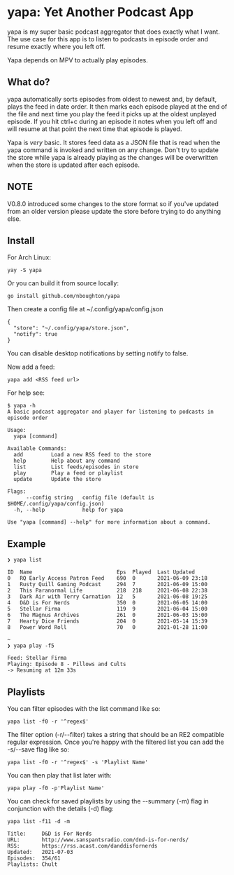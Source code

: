 # yapa: Yet Another Podcast App

yapa is my super basic podcast aggregator that does exactly what I want. The use case for this app is to listen to podcasts in episode order and resume exactly where you left off.

Yapa depends on MPV to actually play episodes.

## What do?

yapa automatically sorts episodes from oldest to newest and, by default, plays the feed in date order. It then marks each episode played at the end of the file and next time you play the feed it picks up at the oldest unplayed episode. If you hit ctrl+c during an episode it notes when you left off and will resume at that point the next time that episode is played.

Yapa is *very* basic. It stores feed data as a JSON file that is read when the yapa command is invoked and written on any change. Don't try to update the store while yapa is already playing as the changes will be overwritten when the store is updated after each episode.

## NOTE

V0.8.0 introduced some changes to the store format so if you've updated from an older version please update the store before trying to do anything else.

## Install

For Arch Linux:
```
yay -S yapa
```

Or you can build it from source locally:

```
go install github.com/nboughton/yapa
```

Then create a config file at ~/.config/yapa/config.json

```
{
  "store": "~/.config/yapa/store.json",
  "notify": true
}
```
You can disable desktop notifications by setting notify to false.

Now add a feed:

```
yapa add <RSS feed url>
```

For help see: 

```
$ yapa -h
A basic podcast aggregator and player for listening to podcasts in episode order

Usage:
  yapa [command]

Available Commands:
  add         Load a new RSS feed to the store
  help        Help about any command
  list        List feeds/episodes in store
  play        Play a feed or playlist
  update      Update the store

Flags:
      --config string   config file (default is $HOME/.config/yapa/config.json)
  -h, --help            help for yapa

Use "yapa [command] --help" for more information about a command.
```

## Example

```
❯ yapa list

ID  Name                           Eps  Played  Last Updated
0   RQ Early Access Patron Feed    690  0       2021-06-09 23:18
1   Rusty Quill Gaming Podcast     294  7       2021-06-09 15:00
2   This Paranormal Life           218  218     2021-06-08 22:38
3   Dark Air with Terry Carnation  12   5       2021-06-08 19:25
4   D&D is For Nerds               350  0       2021-06-05 14:00
5   Stellar Firma                  119  9       2021-06-04 15:00
6   The Magnus Archives            261  0       2021-06-03 15:00
7   Hearty Dice Friends            204  0       2021-05-14 15:39
8   Power Word Roll                70   0       2021-01-28 11:00

~
❯ yapa play -f5

Feed: Stellar Firma
Playing: Episode 8 - Pillows and Cults
-> Resuming at 12m 33s
```

## Playlists

You can filter episodes with the list command like so:

```
yapa list -f0 -r '^regex$'
```

The filter option (-r/--filter) takes a string that should be an RE2 compatible regular expression. Once you're happy with the filtered list you can add the -s/--save flag like so:

```
yapa list -f0 -r '^regex$' -s 'Playlist Name'
```

You can then play that list later with:

```
yapa play -f0 -p'Playlist Name'
```

You can check for saved playlists by using the --summary (-m) flag in conjunction with the details (-d) flag:

```
yapa list -f11 -d -m

Title:     D&D is For Nerds
URL:       http://www.sanspantsradio.com/dnd-is-for-nerds/
RSS:       https://rss.acast.com/danddisfornerds
Updated:   2021-07-03
Episodes:  354/61
Playlists: Chult
```